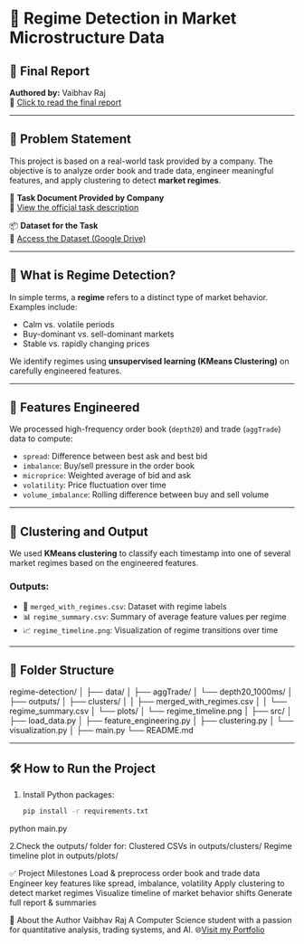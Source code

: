 # 🧠 Regime Detection in Market Microstructure Data

## 📄 Final Report  
**Authored by:** Vaibhav Raj  
📘 [Click to read the final report](https://docs.google.com/document/d/1qLmr22UbpWiM6WHchLKa2RddSxvw8RUZu5mbb1eTDKk/edit?usp=sharing)

---

## 📝 Problem Statement

This project is based on a real-world task provided by a company. The objective is to analyze order book and trade data, engineer meaningful features, and apply clustering to detect **market regimes**.

📄 **Task Document Provided by Company**  
🔗 [View the official task description](https://docs.google.com/document/d/1SXLmYQtJEIFHq3ULb2Qejl5in0U9ZwQBFQdXD6RqpX8/edit?tab=t.0)

📦 **Dataset for the Task**  
🔗 [Access the Dataset (Google Drive)](https://drive.google.com/drive/folders/1gFLwPLTE0nUN-MHoOn5u_1yrlbpI3Fst?usp=sharing)

---

## 🧠 What is Regime Detection?

In simple terms, a **regime** refers to a distinct type of market behavior.  
Examples include:
- Calm vs. volatile periods
- Buy-dominant vs. sell-dominant markets
- Stable vs. rapidly changing prices

We identify regimes using **unsupervised learning (KMeans Clustering)** on carefully engineered features.

---

## 🔧 Features Engineered

We processed high-frequency order book (`depth20`) and trade (`aggTrade`) data to compute:

- `spread`: Difference between best ask and best bid
- `imbalance`: Buy/sell pressure in the order book
- `microprice`: Weighted average of bid and ask
- `volatility`: Price fluctuation over time
- `volume_imbalance`: Rolling difference between buy and sell volume

---

## 🤖 Clustering and Output

We used **KMeans clustering** to classify each timestamp into one of several market regimes based on the engineered features.

### Outputs:
- 📄 `merged_with_regimes.csv`: Dataset with regime labels
- 📊 `regime_summary.csv`: Summary of average feature values per regime
- 📈 `regime_timeline.png`: Visualization of regime transitions over time

---

## 📁 Folder Structure

regime-detection/ │ ├── data/ │ ├── aggTrade/ │ └── depth20_1000ms/ │ ├── outputs/ │ ├── clusters/ │ │ ├── merged_with_regimes.csv │ │ └── regime_summary.csv │ └── plots/ │ └── regime_timeline.png │ ├── src/ │ ├── load_data.py │ ├── feature_engineering.py │ ├── clustering.py │ └── visualization.py │ ├── main.py └── README.md
  
---

## 🛠️ How to Run the Project

1. Install Python packages:
   ```bash
   pip install -r requirements.txt
python main.py

2.Check the outputs/ folder for:
Clustered CSVs in outputs/clusters/
Regime timeline plot in outputs/plots/

✅ Project Milestones
 Load & preprocess order book and trade data
 Engineer key features like spread, imbalance, volatility
 Apply clustering to detect market regimes
 Visualize timeline of market behavior shifts
 Generate full report & summaries

 🙋 About the Author
Vaibhav Raj
A Computer Science student with a passion for quantitative analysis, trading systems, and AI.
🌐[Visit my Portfolio](https://vaibhavrajportfolio.vercel.app/)
